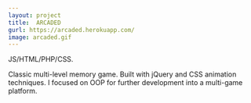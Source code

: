 ```yaml
---
layout: project
title:  ARCADED
gurl: https://arcaded.herokuapp.com/
image: arcaded.gif
---
```

JS/HTML/PHP/CSS.

Classic multi-level memory game. Built with jQuery  and CSS animation techniques. I focused on OOP for further development into a multi-game platform.
